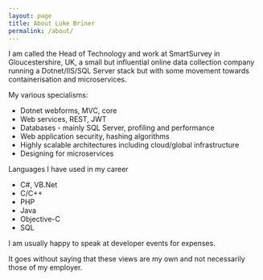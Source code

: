 ```yaml
---
layout: page
title: About Luke Briner
permalink: /about/
---
```


I am called the Head of Technology and work at SmartSurvey in Gloucestershire, UK, a small but influential online data collection
company running a Dotnet/IIS/SQL Server stack but with some movement towards containerisation and microservices.

My various specialisms:

* Dotnet webforms, MVC, core
* Web services, REST, JWT
* Databases - mainly SQL Server, profiling and performance
* Web application security, hashing algorithms
* Highly scalable architectures including cloud/global infrastructure
* Designing for microservices

Languages I have used in my career

* C#, VB.Net
* C/C++
* PHP
* Java
* Objective-C
* SQL

I am usually happy to speak at developer events for expenses.

It goes without saying that these views are my own and not necessarily those of my employer.
